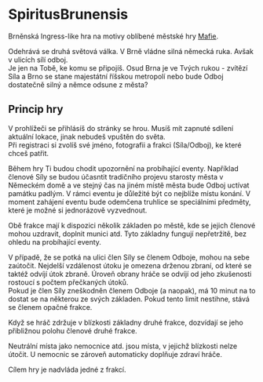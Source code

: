# SpiritusBrunensis
Brněnská Ingress-like hra na motivy oblíbené městské hry [Mafie](http://brno.podsveti.cz/).

Odehrává se druhá světová válka. V Brně vládne silná německá ruka. Avšak v ulicích sílí odboj.            
Je jen na Tobě, ke komu se připojíš. Osud Brna je ve Tvých rukou - zvítězí Síla a Brno se stane majestátní říšskou metropolí nebo bude Odboj dostatečně silný a němce odsune z města?

## Princip hry
V prohlížeči se přihlásíš do stránky se hrou. Musíš mít zapnuté sdílení aktuální lokace, jinak nebudeš vpuštěn do světa.     
Při registraci si zvolíš své jméno, fotografii a frakci (Síla/Odboj), ke které chceš patřit.       

Během hry Ti budou chodit upozornění na probíhající eventy. Například členové Síly se budou účasntit tradičního projevu starosty města v Německém domě a ve stejný čas na jiném místě města bude Odboj uctívat památku padlým. V rámci eventu je důležité být co nejblíže místu konání. V moment zahájení eventu bude odemčena truhlice se speciálními předměty, které je možné si jednorázově vyzvednout.         

Obě frakce mají k dispozici několik základen po městě, kde se jejich členové mohou uzdravit, doplnit munici atd. Tyto základny fungují nepřetržitě, bez ohledu na probíhající eventy.         

V případě, že se potká na ulici člen Síly se členem Odboje, mohou na sebe zaútočit. Nejdelší vzdálenost útoku je omezena drženou zbraní, od které se taktéž odvíjí útok zbraně. Úroveň obrany hráče se odvíjí od jeho zkušenosti rostoucí s počtem přečkaných útoků.          
Pokud je člen Síly zneškodněn členem Odboje (a naopak), má 10 minut na to dostat se na některou ze svých základen. Pokud tento limit nestihne, stává se členem opačné frakce.         

Když se hráč zdržuje v blízkosti základny druhé frakce, dozvídají se jeho přibližnou polohu členové druhé frakce.        

Neutrální místa jako nemocnice atd. jsou místa, v jejichž blízkosti nelze útočit. U nemocnic se zároveň automaticky doplňuje zdraví hráče.

Cílem hry je nadvláda jedné z frakcí.
